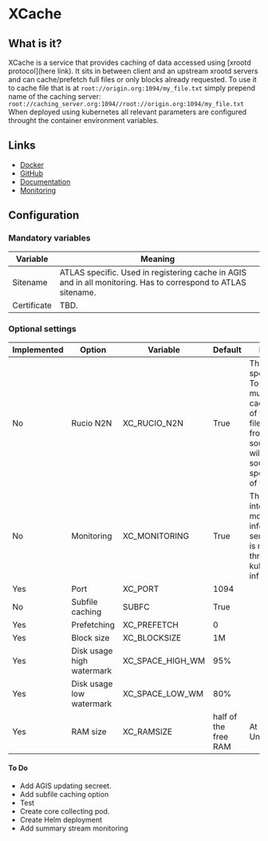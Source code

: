 # XCache

## What is it? 

XCache is a service that provides caching of data accessed using [xrootd protocol](here link). It sits in between client and an upstream xrootd servers and can cache/prefetch full files or only blocks already requested. To use it to cache file that is at 
```root://origin.org:1094/my_file.txt```
simply prepend name of the caching server:
```root://caching_server.org:1094//root://origin.org:1094/my_file.txt```    
When deployed using kubernetes all relevant parameters are configured throught the container environment variables.

## Links
*   [Docker](https://hub.docker.com/r/slateci/xcache/)
*   [GitHub](https://github.com/slateci/XCache)
*   [Documentation](http://slateci.io/XCache/)
*   [Monitoring](http://atlas-kibana-dev.mwt2.org/goto/f6bac2569c885896a607dc047b190b6d)

## Configuration

### Mandatory variables

Variable | Meaning
--- | ---
Sitename | ATLAS specific. Used in registering cache in AGIS and in all monitoring. Has to correspond to ATLAS sitename.
Certificate | TBD.  

### Optional settings

Implemented | Option | Variable | Default | Meaning
--- | --- | --- | --- | ---
No | Rucio N2N | XC_RUCIO_N2N | True | This is ATLAS specific thing. To avoid multiple cache copies of the same file (obtained from different sources) it will strip source specific part of the path.
No | Monitoring | XC_MONITORING | True | This is xrootd internal monitoring info. Actual service status is monitored through the kubernetes infrastructure.
Yes | Port | XC_PORT | 1094 |
No | Subfile caching | SUBFC | True |
Yes | Prefetching | XC_PREFETCH | 0 |
Yes | Block size | XC_BLOCKSIZE | 1M | 
Yes | Disk usage high watermark | XC_SPACE_HIGH_WM | 95% | 
Yes | Disk usage low watermark | XC_SPACE_LOW_WM | 80% |
Yes | RAM size | XC_RAMSIZE | half of the free RAM | At least 1g. Units are ...  

#### To Do

*   Add AGIS updating secreet. 
*   Add subfile caching option
*   Test
*   Create core collecting pod.
*   Create Helm deployment
*   Add summary stream monitoring



